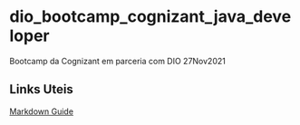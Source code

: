 # dio_bootcamp_cognizant_java_developer
Bootcamp da Cognizant em parceria com DIO
27Nov2021

## Links Uteis
[Markdown Guide](https://www.markdownguide.org/getting-started/)


